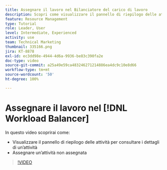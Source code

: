 ```yaml
---
title: Assegnare il lavoro nel Bilanciatore del carico di lavoro
description: Scopri come visualizzare il pannello di riepilogo delle attività e come effettuare assegnazioni a un’attività non assegnata.
feature: Resource Management
type: Tutorial
role: Leader, User
level: Intermediate, Experienced
activity: use
team: Technical Marketing
thumbnail: 335166.png
jira: KT-8878
exl-id: ec3dd98e-4944-4d6a-9936-be83c390fa2e
doc-type: video
source-git-commit: a25a49e59ca483246271214886ea4dc9c10e8d66
workflow-type: tm+mt
source-wordcount: '50'
ht-degree: 100%

---
```


# Assegnare il lavoro nel [!DNL Workload Balancer]

In questo video scoprirai come:

* Visualizzare il pannello di riepilogo delle attività per consultare i dettagli di un’attività
* Assegnare un’attività non assegnata


>[!VIDEO](https://video.tv.adobe.com/v/335166/?quality=12&learn=on)
